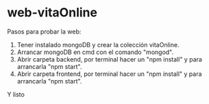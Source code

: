 # web-vitaOnline
Pasos para probar la web:
1. Tener instalado mongoDB y crear la colección vitaOnline.
2. Arrancar mongoDB en cmd con el comando "mongod".
3. Abrir carpeta backend, por terminal hacer un "npm install" y para arrancarla "npm start".
4. Abrir carpeta frontend, por terminal hacer un "npm install" y para arrancarla "npm start".

Y listo
